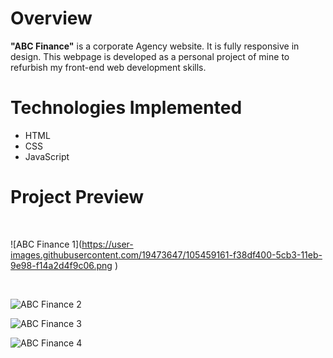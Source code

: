<h1> Overview </h1> 

**"ABC Finance"** is a corporate Agency website. It is fully responsive in design. This webpage is developed as a personal project of mine to refurbish my front-end web development skills.

<h1>Technologies Implemented</h1> 

- HTML
- CSS
- JavaScript

<h1> Project Preview </h1> 
<br>

![ABC Finance 1](https://user-images.githubusercontent.com/19473647/105459161-f38df400-5cb3-11eb-9e98-f14a2d4f9c06.png <style> 

*{hight:180px , width:180px}
</style>)

<br>

![ABC Finance 2](https://user-images.githubusercontent.com/19473647/105459157-f25cc700-5cb3-11eb-9636-d966a2756ae3.png)
<br>

![ABC Finance 3](https://user-images.githubusercontent.com/19473647/105459154-f1c43080-5cb3-11eb-87af-948a468926ee.png)
<br>

![ABC Finance 4](https://user-images.githubusercontent.com/19473647/105459149-ef61d680-5cb3-11eb-9a63-c5c5cfb910ea.png)
<br>
<br>
